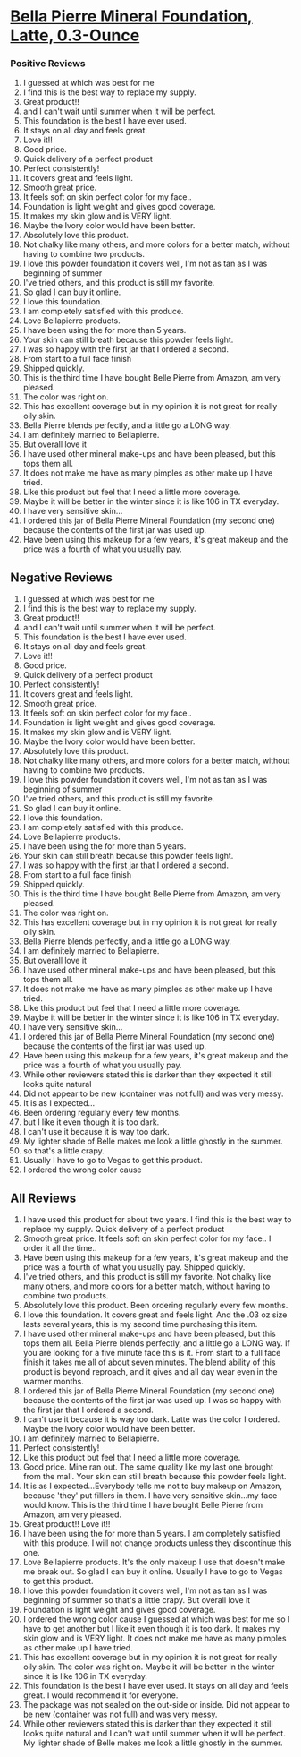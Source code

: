 # [Bella Pierre Mineral Foundation, Latte, 0.3-Ounce](https://products.checkmycream.com/products/Bella-Pierre-Mineral-Foundation-Latte-0.3-Ounce.html)

### Positive Reviews

<ol>
      <li>I guessed at which was best for me</li>
      <li>I find this is the best way to replace my supply.  </li>
      <li>Great product!!</li>
      <li>and I can&#x27;t wait until summer when it will be perfect.</li>
      <li>This foundation is the best I have ever used.</li>
      <li>It stays on all day and feels great.</li>
      <li>Love it!!</li>
      <li>Good price.</li>
      <li>Quick delivery of a perfect product</li>
      <li>Perfect consistently!</li>
      <li>It covers great and feels light.  </li>
      <li>Smooth great price.</li>
      <li>It feels soft on skin perfect color for my face..</li>
      <li>Foundation is light weight and gives good coverage.</li>
      <li>It makes my skin glow and is VERY light.</li>
      <li>Maybe the Ivory color would have been better.</li>
      <li>Absolutely love this product.</li>
      <li>Not chalky like many others, and more colors for a better match, without having to combine two products.</li>
      <li>I love this powder foundation it covers well, I&#x27;m not as tan as I was beginning of summer</li>
      <li>I&#x27;ve tried others, and this product is still my favorite.  </li>
      <li>So glad I can buy it online.</li>
      <li>I love this foundation.  </li>
      <li>I am completely satisfied with this produce.  </li>
      <li>Love Bellapierre products.</li>
      <li>I have been using the for more than 5 years.  </li>
      <li>Your skin can still breath because this powder feels light.</li>
      <li>I was so happy with the first jar that I ordered a second.</li>
      <li>From start to a full face finish</li>
      <li>Shipped quickly.</li>
      <li>This is the third time I have bought Belle Pierre from Amazon, am very pleased.</li>
      <li>The color was right on.  </li>
      <li>This has excellent coverage but in my opinion it is not great for really oily skin.  </li>
      <li>Bella Pierre blends perfectly, and a little go a LONG way.  </li>
      <li>I am definitely married to Bellapierre.</li>
      <li>But overall love it</li>
      <li>I have used other mineral make-ups and have been pleased, but this tops them all.  </li>
      <li>It does not make me have as many pimples as other make up I have tried.</li>
      <li>Like this product but feel that I need a little more coverage.</li>
      <li>Maybe it will be better in the winter since it is like 106 in TX everyday.</li>
      <li>I have very sensitive skin...</li>
      <li>I ordered this jar of Bella Pierre Mineral Foundation (my second one) because the contents of the first jar  was used up.  </li>
      <li>Have been using this makeup for a few years, it&#x27;s great makeup and the price was a fourth of what you usually pay.</li>
</ol>


<h2>Negative Reviews</h2>
<ol>
<li> I guessed at which was best for me</li>
<li> I find this is the best way to replace my supply.  </li>
<li> Great product!!</li>
<li> and I can&#x27;t wait until summer when it will be perfect.</li>
<li> This foundation is the best I have ever used.</li>
<li> It stays on all day and feels great.</li>
<li> Love it!!</li>
<li> Good price.</li>
<li> Quick delivery of a perfect product</li>
<li> Perfect consistently!</li>
<li> It covers great and feels light.  </li>
<li> Smooth great price.</li>
<li> It feels soft on skin perfect color for my face..</li>
<li> Foundation is light weight and gives good coverage.</li>
<li> It makes my skin glow and is VERY light.</li>
<li> Maybe the Ivory color would have been better.</li>
<li> Absolutely love this product.</li>
<li> Not chalky like many others, and more colors for a better match, without having to combine two products.</li>
<li> I love this powder foundation it covers well, I&#x27;m not as tan as I was beginning of summer</li>
<li> I&#x27;ve tried others, and this product is still my favorite.  </li>
<li> So glad I can buy it online.</li>
<li> I love this foundation.  </li>
<li> I am completely satisfied with this produce.  </li>
<li> Love Bellapierre products.</li>
<li> I have been using the for more than 5 years.  </li>
<li> Your skin can still breath because this powder feels light.</li>
<li> I was so happy with the first jar that I ordered a second.</li>
<li> From start to a full face finish</li>
<li> Shipped quickly.</li>
<li> This is the third time I have bought Belle Pierre from Amazon, am very pleased.</li>
<li> The color was right on.  </li>
<li> This has excellent coverage but in my opinion it is not great for really oily skin.  </li>
<li> Bella Pierre blends perfectly, and a little go a LONG way.  </li>
<li> I am definitely married to Bellapierre.</li>
<li> But overall love it</li>
<li> I have used other mineral make-ups and have been pleased, but this tops them all.  </li>
<li> It does not make me have as many pimples as other make up I have tried.</li>
<li> Like this product but feel that I need a little more coverage.</li>
<li> Maybe it will be better in the winter since it is like 106 in TX everyday.</li>
<li> I have very sensitive skin...</li>
<li> I ordered this jar of Bella Pierre Mineral Foundation (my second one) because the contents of the first jar  was used up.  </li>
<li> Have been using this makeup for a few years, it&#x27;s great makeup and the price was a fourth of what you usually pay.</li>
<li> While other reviewers stated this is darker than they expected it still looks quite natural</li>
<li> Did not appear to be new (container was not full) and was very messy.</li>
<li> It is as I expected...</li>
<li> Been ordering regularly every few months.</li>
<li> but I like it even though it is too dark.</li>
<li> I can&#x27;t use it because it is way too dark.</li>
<li> My lighter shade of Belle makes me look a little ghostly in the summer.</li>
<li> so that&#x27;s a little crapy.</li>
<li> Usually I have to go to Vegas to get this product.</li>
<li> I ordered the wrong color cause</li>
</ol>

<h2>All Reviews</h2>

<ol>
    <li> I have used this product for about two years.  I find this is the best way to replace my supply.  Quick delivery of a perfect product</li>
    <li> Smooth great price. It feels soft on skin perfect color for my face.. I order it all the time..</li>
    <li> Have been using this makeup for a few years, it&#x27;s great makeup and the price was a fourth of what you usually pay. Shipped quickly.</li>
    <li> I&#x27;ve tried others, and this product is still my favorite.  Not chalky like many others, and more colors for a better match, without having to combine two products.</li>
    <li> Absolutely love this product. Been ordering regularly every few months.</li>
    <li> I love this foundation.  It covers great and feels light.  And the .03 oz size lasts several years, this is my second time purchasing this item.</li>
    <li> I have used other mineral make-ups and have been pleased, but this tops them all.  Bella Pierre blends perfectly, and a little go a LONG way.  If you are looking for a five minute face this is it.  From start to a full face finish it takes me all of about seven minutes.  The blend ability of this product is beyond reproach, and it gives and all day wear even in the warmer months.</li>
    <li> I ordered this jar of Bella Pierre Mineral Foundation (my second one) because the contents of the first jar  was used up.  I was so happy with the first jar that I ordered a second.</li>
    <li> I can&#x27;t use it because it is way too dark. Latte was the color I ordered.  Maybe the Ivory color would have been better.</li>
    <li> I am definitely married to Bellapierre.</li>
    <li> Perfect consistently!</li>
    <li> Like this product but feel that I need a little more coverage.</li>
    <li> Good price. Mine ran out. The same quality like my last one brought from the mall. Your skin can still breath because this powder feels light.</li>
    <li> It is as I expected...Everybody tells me not to buy makeup on Amazon, because &#x27;they&#x27; put fillers in them.  I have very sensitive skin...my face would know.  This is the third time I have bought Belle Pierre from Amazon, am very pleased.</li>
    <li> Great product!! Love it!!</li>
    <li> I have been using the for more than 5 years.  I am completely satisfied with this produce.  I will not change products unless they discontinue this one.</li>
    <li> Love Bellapierre products. It&#x27;s the only makeup I use that doesn&#x27;t make me break out. So glad I can buy it online. Usually I have to go to Vegas to get this product.</li>
    <li> I love this powder foundation it covers well, I&#x27;m not as tan as I was beginning of summer so that&#x27;s a little crapy. But overall love it</li>
    <li> Foundation is light weight and gives good coverage.</li>
    <li> I ordered the wrong color cause I guessed at which was best for me so I have to get another but I like it even though it is too dark. It makes my skin glow and is VERY light. It does not make me have as many pimples as other make up I have tried.</li>
    <li> This has excellent coverage but in my opinion it is not great for really oily skin.  The color was right on.  Maybe it will be better in the winter since it is like 106 in TX everyday.</li>
    <li> This foundation is the best I have ever used. It stays on all day and feels great. I would recommend it for everyone.</li>
    <li> The package was not sealed on the out-side or inside.  Did not appear to be new (container was not full) and was very messy.</li>
    <li> While other reviewers stated this is darker than they expected it still looks quite natural and I can&#x27;t wait until summer when it will be perfect. My lighter shade of Belle makes me look a little ghostly in the summer.</li>
</ol>




